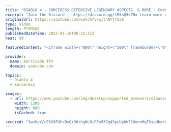 ```yaml
---
title: "DIABLO 4 - SORCERESS DEFENSIVE LEGENDARY ASPECTS  & MORE - Codex of Power, Diablo IV"
excerpt: "Join the Discord | https://discord.gg/tR5nQ5kZHx Learn more about the specific Defensive, Resource, Mobility and Utility ..."
originalUrl: https://youtube.com/watch?v=wjtnNYtfd38
type: video
length: PT3M16S
publishedDateTime: 2023-01-16T06:32:21Z
heat: 50

featuredContent: "<iframe width=\"800\" height=\"500\" frameborder=\"0\" src=\"https://www.youtube.com/embed/wjtnNYtfd38\" allow=\"accelerometer; autoplay; encrypted-media; gyroscope; picture-in-picture\" allowfullscreen></iframe>"

provider:
  name: Barricade TTV
  domain: youtube.com

topics:
  - Diablo 4
  - Sorceress

images:
  - url: https://www.youtube.com/img/desktop/supported_browsers/dinosaur.png
    width: 1200
    height: 800
    isCached: true

secured: "3wzheV/cE6X9FUhsBxQ+DOthgNLHiFEm93Zg4SpcUphk72UmnnMgTVxpUborQNB45l+EZciem/JWMHPz6wQLDBsS9jQR6cfZ6Ws7gG27z92QGnrqbIDSqZLMOr3dX8MlSqEASn8dJMkHCNaVh8wexhrRtzL3mSHPBgyUTMY9J+p3mHeeuDz4Is5uQqBDnzlDoT0LI+Y0nTZQyhCIAtL7Evwo/Wvkesp97bC6IC2XQzrHLAPqoOVYt5AzDSENQKxVy0qWfJXMcsO1sI/v5/SyYRn2qDud8uVImoROVbalYxWZpvysaVYhbOmcZiRV0uVCH8Bg/eFVLLWOGE3J4qdADJNcX00kxnhge7QLcWod7h4iUhVZrD+X6xlduRjNU5utY0wk35Ve9FFc0DW8+W1XDTh5YNSlvhBV9yTt14evH7c=;LQwp/BAFSTp7CYDkIGRiiA=="
---
```


